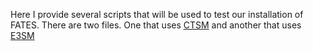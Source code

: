 Here I provide several scripts that will be used to test our installation of FATES.
There are two files. One that uses [CTSM](./ctsm_fates_test.sh) and another that uses [E3SM](./e3sm_fates_test.sh)